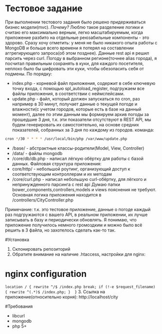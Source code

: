 # Тестовое задание

При выполнении тестового задания было решено придерживаться бизнес модели(mvc).
*Почему?*
Люблю такое разделение логики и считаю его максимально верным, легко масштабируемым, 
когда приложение разбито на отдельные реюзабильные компоненты - это здорово.
Сразу хочу отметить: у меня не было никакого опыта работы с MongoDB и больше 
всего времени я потерял на составлении аггрегирующего запроса(об этом позднее).
Данные rest api я решил парсить через curl.
Погоду в выбранном регионе(точнее alias города), я посчитал правильным сохранять в куки, 
для каждого посетителя, неплохо было бы шифровать эти куки, чтобы обезопасить себя от подмены.
По порядку:
- index.php - корневой файл приложения, содержит в себе ключевую точку входа, с помощью spl_autoload_register,
 подгружаем все файлы приложения, в соответствии с неймспейсами.
- update.php - файл, который должен запускаться по cron, раз например в 30 минут, получает данные о текущей погоде 
и влажности(с учетом городов, которые есть в базе на данный момент), далее по этим данным мы формируем архив 
погоды за прошедшие 3 дня, т.к. эти показатели отсутствуют в REST API, мы будем генерировать их самостоятельно, на основе
средних показателей, собранных за 3 дня по каждому из городов.
команда: 
```sh
cron */30 * * * * /usr/local/bin/php /var/www/update.php
```
- /base/ - абстрактные классы-родители(Model, View, Controller)
- /data/ - файлы mongodb
- /core/db/db.php - написал лёгкую обёртку для работы с базой данных.
Файловая структура приложения:
- core/http/ - небольшой роутинг, организующий доступ к соответствующим контроллерам и их методам
- /core/curl.php - написал небольшую curl-обёртку, для лёгкого и непринужденного парсинга с rest api
Думаю папки bower_components,controllers,models и views пояснения не требуют.
Основная логика приложения находится в /controllers/CityController.php

Примечание: т.к. это тестовое приложение, данные о погоде каждый раз подгружаются 
с вашего API, в реальном приложении, их лучше записывать в базу и периодически обновлять.
Я понимаю, что приложение получилось немного громоздким и можно было всё решить в 3 файла, но захотелось сделать как-то так.

#Установка
1. Склонировать репозиторий
2. Обратите внимание на наличие .htaccess, настройки для nginx:
# nginx configuration 
    
``location /
{
    rewrite ^/$ /index.php break;
    if (!-e $request_filename)
    {
        rewrite ^(.*)$ /index.php;
    } 
}``
3. Ссылка на приложение(относительно корня): http://localhost/city

#Требования
 - libcurl
 - mongodb
 - php 5+


